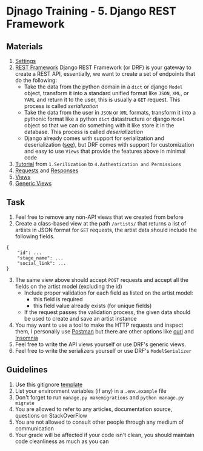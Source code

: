 # Djnago Training - 5. Django REST Framework

## Materials

1. [Settings](https://docs.djangoproject.com/en/4.0/topics/settings/)
2. [REST Framework](https://www.django-rest-framework.org/) Django REST Framework (or DRF) is your gateway to create a REST API, essentially, we want to create a set of endpoints that do the following:
   - Take the data from the python domain in a `dict` or django `Model` object, transform it into a standard unified format like `JSON`, `XML`, or `YAML` and return it to the user, this is usually a `GET` request. This process is called _serialization_
   - Take the data from the user in `JSON` or `XML` formats, transform it into a pythonic format like a python `dict` datastructure or django `Model` object so that we can do something with it like store it in the database. This process is called _deserialization_
   - Django already comes with support for serialization and deserialization ([see](https://docs.djangoproject.com/en/4.0/topics/serialization/)), but DRF comes with support for customization and easy to use `Views` that provide the features above in minimal code
3. [Tutorial](https://www.django-rest-framework.org/tutorial/1-serialization/) from `1.Serilization` to `4.Authentication and Permissions`
4. [Requests](https://www.django-rest-framework.org/api-guide/requests/) and [Responses](https://www.django-rest-framework.org/api-guide/responses/)
5. [Views](https://www.django-rest-framework.org/api-guide/views/)
6. [Generic Views](https://www.django-rest-framework.org/api-guide/generic-views/)

## Task

1. Feel free to remove any non-API views that we created from before
2. Create a class-based view at the path `/artists/` that returns a list of artists in JSON format for `GET` requests, the artist data should include the following fields.

```
{
    "id": ...
    "stage_name": ...
    "social_link": ...
}
```

3. The same view above should accept `POST` requests and accept all the fields on the artist model (excluding the id)
   - Include proper validation for each field as listed on the artist model:
     - this field is required
     - this field value already exists (for unique fields)
   - If the request passes the validation process, the given data should be used to create and save an artist instance
4. You may want to use a tool to make the HTTP requests and inspect them, I personally use [Postman](https://www.postman.com/) but there are other options like [curl](https://curl.se/) and [Insomnia](https://insomnia.rest/)
5. Feel free to write the API views yourself or use DRF's generic views.
6. Feel free to write the serializers yourself or use DRF's `ModelSerializer`

## Guidelines

1. Use this gitignore [template](https://raw.githubusercontent.com/github/gitignore/master/Python.gitignore)
2. List your environment variables (if any) in a `.env.example` file
3. Don't forget to run `manage.py makemigrations` and `python manage.py migrate`
4. You are allowed to refer to any articles, documentation source, questions on StackOverFlow
5. You are not allowed to consult other people through any medium of communication
6. Your grade will be affected if your code isn't clean, you should maintain code cleanliness as much as you can
